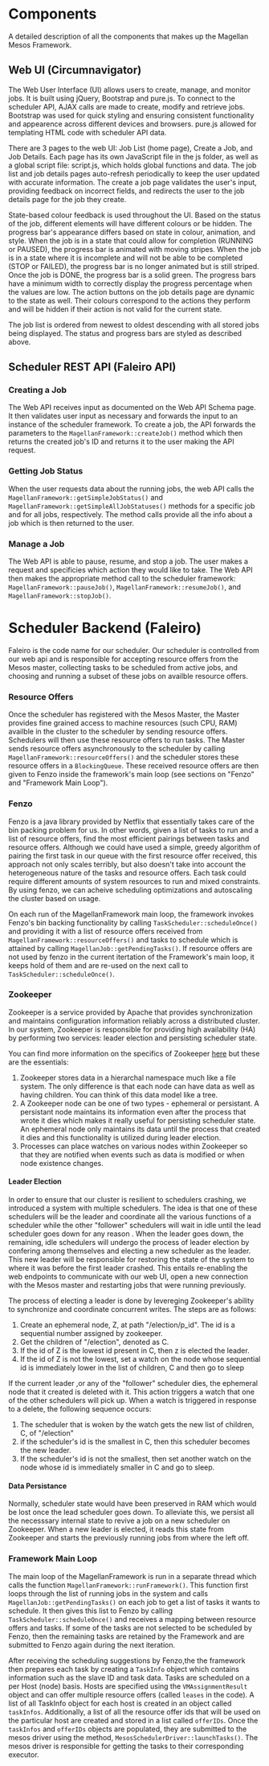 # Components

A detailed description of all the components that makes up the Magellan Mesos Framework.

## Web UI (Circumnavigator)

The Web User Interface (UI) allows users to create, manage, and monitor jobs. It is built using jQuery, Bootstrap and pure.js. To connect to the scheduler API, AJAX calls are made to create, modify and retrieve jobs. Bootstrap was used for quick styling and ensuring consistent functionality and appearence across different devices and browsers. pure.js allowed for templating HTML code with scheduler API data.

There are 3 pages to the web UI: Job List (home page), Create a Job, and Job Details. Each page has its own JavaScript file in the js folder, as well as a global script file: script.js, which holds global functions and data. The job list and job details pages auto-refresh periodically to keep the user updated with accurate information. The create a job page validates the user's input, providing feedback on incorrect fields, and redirects the user to the job details page for the job they create.

State-based colour feedback is used throughout the UI. Based on the status of the job, different elements will have different colours or be hidden. The progress bar's appearance differs based on state in colour, animation, and style. When the job is in a state that could allow for completion (RUNNING or PAUSED), the progress bar is animated with moving stripes. When the job is in a state where it is incomplete and will not be able to be completed (STOP or FAILED), the progress bar is no longer animated but is still striped. Once the job is DONE, the progress bar is a solid green. The progress bars have a minimum width to correctly display the progress percentage when the values are low. The action buttons on the job details page are dynamic to the state as well. Their colours correspond to the actions they perform and will be hidden if their action is not valid for the current state.

The job list is ordered from newest to oldest descending with all stored jobs being displayed. The status and progress bars are styled as described above.

## Scheduler REST API (Faleiro API)

### Creating a Job

The Web API receives input as documented on the Web API Schema page. It then validates user input as necessary and forwards the input to an instance of the scheduler framework. To create a job, the API forwards the parameters to the `MagellanFramework::createJob()` method which then returns the created job's ID and returns it to the user making the API request.

### Getting Job Status

When the user requests data about the running jobs, the web API calls the `MagellanFramework::getSimpleJobStatus()` and `MagellanFramework::getSimpleAllJobStatuses()` methods for a specific job and for all jobs, respectively. The method calls provide all the info about a job which is then returned to the user.

### Manage a Job

The Web API is able to pause, resume, and stop a job. The user makes a request and specificies which action they would like to take. The Web API then makes the appropriate method call to the scheduler framework: `MagellanFramework::pauseJob()`, `MagellanFramework::resumeJob()`, and `MagellanFramework::stopJob()`.

# Scheduler Backend (Faleiro)

Faleiro is the code name for our scheduler. Our scheduler is controlled from our web api and is responsible for accepting resource offers from the Mesos master, collecting tasks to be scheduled from active jobs, and choosing and running a subset of these jobs on availble resource offers. 

### Resource Offers
Once the scheduler has registered with the Mesos Master, the Master provides fine grained access to machine resources (such CPU, RAM) availble in the cluster to the scheduler by sending resource offers. Schedulers will then use these resource offers to run tasks. The Master sends resource offers asynchronously to the scheduler by calling `MagellanFramework::resourceOffers()` and the scheduler stores these resource offers in a `BlockingQueue`. These received resource offers are then given to Fenzo inside the framework's main loop (see sections on "Fenzo" and "Framework Main Loop").  

### Fenzo
Fenzo is a java library provided by Netflix that essentially takes care of the bin packing problem for us. In other words, given a list of tasks to run and a list of resource offers, find the most efficient pairings between tasks and resource offers.  Although we could have used a simple, greedy algorithm of pairing the first task in our queue with the first resource offer received, this approach not only scales terribly, but also doesn't take into account the heterogeneous nature of the tasks and resource offers. Each task could require different amounts of system resources to run and mixed constraints. By using fenzo, we can acheive scheduling optimizations and autoscaling the cluster based on usage. 

On each run of the MagellanFramework main loop, the framework invokes Fenzo's bin backing functionality by calling `TaskScheduler::scheduleOnce()` and providing it with a list of resource offers received from `MagellanFramework::resourceOffers()` and tasks to schedule which is attained by calling `MagellanJob::getPendingTasks()`. If resource offers are not used by fenzo in the current itertation of the Framework's main loop, it keeps hold of them and are re-used on the next call to `TaskScheduler::scheduleOnce()`.

### Zookeeper
Zookeeper is a service provided by Apache that provides synchronization and maintains configuration information reliably across a distributed cluster. In our system, Zookeeper is responsible for providing high availability (HA) by performing two services: leader election and persisting scheduler state.

You can find more information on the specifics of Zookeeper [here](http://zookeeper.apache.org/doc/r3.3.3/zookeeperProgrammers.html#_introduction) but these are the essentials:

1. Zookeeper stores data in a hierarchal namespace much like a file system. The only difference is that each node can have data as well as having children. You can think of this data model like a tree.
2. A Zookeeper node can be one of two types - ephemeral or persistant. A persistant node maintains its information even after the process that wrote it dies which makes it really useful for persisting scheduler state. An ephemeral node only maintains its data until the process that created it dies and this functionality is utilized during leader election. 
3. Processes can place watches on various nodes within Zookeeper so that they are notified when events such as data is modified or when node existence changes. 	

#### Leader Election
In order to ensure that our cluster is resilient to schedulers crashing, we introduced a system with multiple schedulers. The idea is that one of these schedulers will be the leader and coordinate all the various functions of a scheduler while the other "follower" schedulers will wait in idle until the lead scheduler goes down for any reason . When the leader goes down, the remaining, idle schedulers will undergo the process of leader election by confering among themselves and electing a new scheduler as the leader. This new leader will be responsible for restoring the state of the system to where it was before the first leader crashed. This entails re-enabling the web endpoints to communicate with our web UI, open a new connection with the Mesos master and restarting jobs that were running previously. 

The process of electing a leader is done by levereging Zookeeper's ability to synchronize and coordinate concurrent writes. The steps are as follows:

1. Create an ephemeral node, Z, at path "/election/p_id". The id is a sequential number assigned by zookeeper.
2. Get the children of "/election", denoted as C.
3. If the id of Z is the lowest id present in C, then z is elected the leader.
4. If the id of Z is not the lowest, set a watch on the node whose sequential id is immediately lower in the list of children, C and then go to sleep

If the current leader ,or any of the "follower" scheduler dies, the ephemeral node that it created is deleted with it. This action triggers a watch that one of the other schedulers will pick up. When a watch is triggered in response to a delete, the following sequence occurs:

1. The scheduler that is woken by the watch gets the new list of children, C, of "/election"
2. if the scheduler's id is the smallest in C, then this scheduler becomes the new leader.
3. If the scheduler's id is not the smallest, then set another watch on the node whose id is immediately smaller in C and go to sleep.

#### Data Persistance
Normally, scheduler state would have been preserved in RAM which would be lost once the lead scheduler goes down. To alleviate this, we persist all the necesssary internal state to revive a job on a new scheduler on Zookeeper. When a new leader is elected, it reads this state from Zookeeper and starts the previously running jobs from where the left off.

### Framework Main Loop
The main loop of the MagellanFramework is run in a separate thread which calls the function `MagellanFramework::runFramework()`. This function first loops through the list of running jobs in the system and calls `MagellanJob::getPendingTasks()` on each job to get a list of tasks it wants to schedule. It then gives this list to Fenzo by calling `TaskScheduler::scheduleOnce()` and receives a mapping between resource offers and tasks. If some of the tasks are not selected to be scheduled by Fenzo, then the remaining tasks are retained by the Framework and are submitted to Fenzo again during the next iteration. 


After receiving the scheduling suggestions by Fenzo,the the framework then prepares each task by creating a `TaskInfo` object which contains information such as the slave ID and task data. Tasks are scheduled on a per Host (node) basis. Hosts are specified using the `VMAssignmentResult` object and can offer multiple resource offers (called `leases` in the code). A list of all TaskInfo object for each host is created in an object called `taskInfos`. Additionally, a list of all the resource offer ids that will be used on the particular host are created and stored in a list called `offerIDs`. Once the `taskInfos` and `offerIDs` objects are populated, they are submitted to the mesos driver using the method, `MesosSchedulerDriver::launchTasks()`. The mesos driver is responsible for getting the tasks to their corresponding executor.